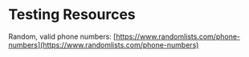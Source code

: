 # Testing Resources

Random, valid phone numbers: [https://www.randomlists.com/phone-numbers](https://www.randomlists.com/phone-numbers)